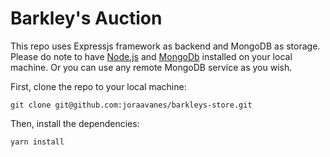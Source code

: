 # Barkley's Auction
This repo uses Expressjs framework as backend and MongoDB as storage. Please do note to have [Node.js](https://nodejs.org) and [MongoDb](https://www.mongodb.com/) installed on your local machine. Or you can use any remote MongoDB service as you wish.

First, clone the repo to your local machine:

```
git clone git@github.com:joraavanes/barkleys-store.git
```

Then, install the dependencies:

```
yarn install
```